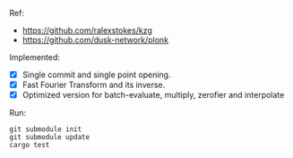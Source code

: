 Ref:
- https://github.com/ralexstokes/kzg
- https://github.com/dusk-network/plonk

Implemented:
- [X] Single commit and single point opening.
- [X] Fast Fourier Transform and its inverse.
- [X] Optimized version for batch-evaluate, multiply, zerofier and interpolate

Run:
```
git submodule init
git submodule update
cargo test
```
